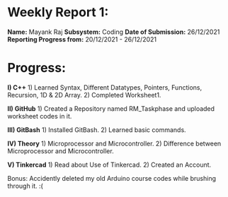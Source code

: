 # Weekly Report 1:
**Name:**  Mayank Raj
**Subsystem:**  Coding
**Date of Submission:**  26/12/2021
**Reporting Progress from:**  20/12/2021 - 26/12/2021

# Progress: 
**I) C++**
        1) Learned Syntax, Different Datatypes, Pointers, Functions, Recursion, 1D & 2D Array.
        2) Completed Worksheet1.
      
**II) GitHub**
        1) Created a Repository named RM_Taskphase and uploaded worksheet codes in it.
        
**III) GitBash**
        1) Installed GitBash.
        2) Learned basic commands.
        
**IV) Theory**
        1) Microprocessor and Microcontroller.
        2) Difference between Microprocessor and Microcontroller.
        
**V) Tinkercad**
        1) Read about Use of Tinkercad.
        2) Created an Account.
        
Bonus: 
    Accidently deleted my old Arduino course codes while brushing through it. :(
